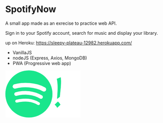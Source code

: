 # SpotifyNow

A small app made as an exrecise to practice web API.

Sign in to your Spotify account, search for music and display your library.

up on Heroku: https://sleepy-plateau-12982.herokuapp.com/

-   VanillaJS
-   nodeJS (Express, Axios, MongoDB)
-   PWA (Progressive web app)

![Logo](./public/icons/logo.png)
